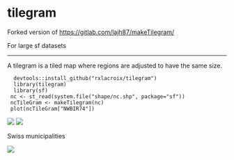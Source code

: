 # tilegram

Forked version of https://gitlab.com/lajh87/makeTilegram/

For large sf datasets

-----

A tilegram is a tiled map where regions are adjusted to have the same size.

```
  devtools::install_github("rxlacroix/tilegram")
  library(tilegram)
  library(sf)
 nc <- st_read(system.file("shape/nc.shp", package="sf"))
 ncTileGram <- makeTilegram(nc)
 plot(ncTileGram["NWBIR74"])

```

![](https://i.ibb.co/S7c79Nd/Screenshot-from-2019-06-15-18-19-37.png)
![](https://i.ibb.co/w7hQBX9/Screenshot-from-2019-06-15-18-20-30.png)

Swiss municipalities

![](https://i.ibb.co/nLZqGvS/Screenshot-from-2019-06-15-21-28-37.png)
